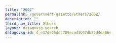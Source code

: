 ```yaml
---
title: "2002"
permalink: /government-gazette/others/2002/
description: ""
third_nav_title: Others
layout: datagovsg-search
datagovsg-id: d_e37de25ddc709ecad3b07db52d4da06e
---
```

